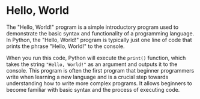 # Hello, World

The "Hello, World!" program is a simple introductory program used to demonstrate the basic syntax and functionality of a programming language. In Python, the "Hello, World!" program is typically just one line of code that prints the phrase "Hello, World!" to the console. 



When you run this code, Python will execute the `print()` function, which takes the string `"Hello, World!"` as an argument and outputs it to the console. This program is often the first program that beginner programmers write when learning a new language and is a crucial step towards understanding how to write more complex programs. It allows beginners to become familiar with basic syntax and the process of executing code.